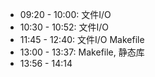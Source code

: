 - 09:20 - 10:00: 文件I/O
- 10:30 - 10:52: 文件I/O
- 11:45 - 12:40: 文件I/O Makefile
- 13:00 - 13:37: Makefile, 静态库
- 13:56 - 14:14